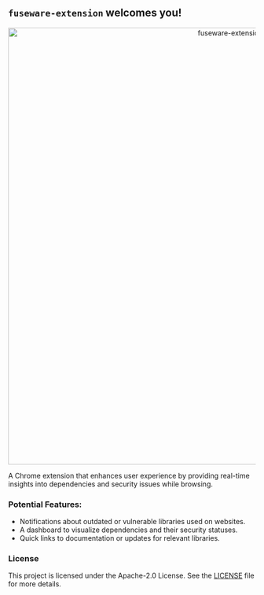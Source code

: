 ## `fuseware-extension` welcomes you!

<p align="center">
  <img width="888" alt="fuseware-extension" src="https://github.com/user-attachments/assets/42e06b7a-c47e-41d0-9329-20a4e72e37f9">
</p>

A Chrome extension that enhances user experience by providing real-time insights into dependencies and security issues while browsing.

### Potential Features:
+ Notifications about outdated or vulnerable libraries used on websites.
+ A dashboard to visualize dependencies and their security statuses.
+ Quick links to documentation or updates for relevant libraries.

### License
This project is licensed under the Apache-2.0 License. See the [LICENSE](./LICENSE) file for more details.
